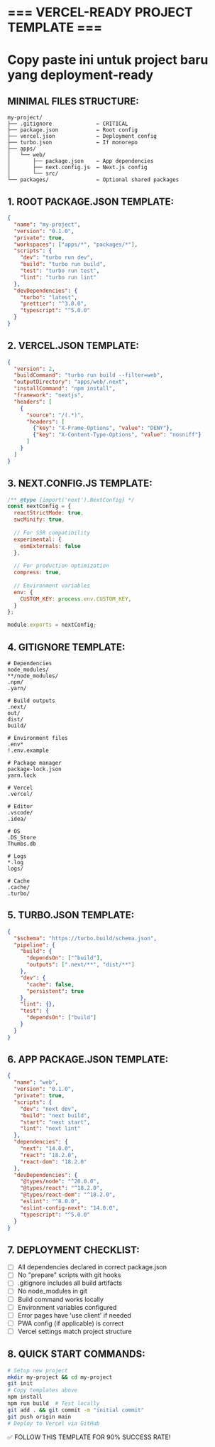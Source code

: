 # === VERCEL-READY PROJECT TEMPLATE ===
# Copy paste ini untuk project baru yang deployment-ready

## MINIMAL FILES STRUCTURE:
```
my-project/
├── .gitignore              ← CRITICAL
├── package.json            ← Root config
├── vercel.json             ← Deployment config  
├── turbo.json              ← If monorepo
├── apps/
│   └── web/
│       ├── package.json    ← App dependencies
│       ├── next.config.js  ← Next.js config
│       └── src/
└── packages/               ← Optional shared packages
```

## 1. ROOT PACKAGE.JSON TEMPLATE:
```json
{
  "name": "my-project",
  "version": "0.1.0",
  "private": true,
  "workspaces": ["apps/*", "packages/*"],
  "scripts": {
    "dev": "turbo run dev",
    "build": "turbo run build",
    "test": "turbo run test",
    "lint": "turbo run lint"
  },
  "devDependencies": {
    "turbo": "latest",
    "prettier": "^3.0.0",
    "typescript": "^5.0.0"
  }
}
```

## 2. VERCEL.JSON TEMPLATE:
```json
{
  "version": 2,
  "buildCommand": "turbo run build --filter=web",
  "outputDirectory": "apps/web/.next",
  "installCommand": "npm install",
  "framework": "nextjs",
  "headers": [
    {
      "source": "/(.*)",
      "headers": [
        {"key": "X-Frame-Options", "value": "DENY"},
        {"key": "X-Content-Type-Options", "value": "nosniff"}
      ]
    }
  ]
}
```

## 3. NEXT.CONFIG.JS TEMPLATE:
```javascript
/** @type {import('next').NextConfig} */
const nextConfig = {
  reactStrictMode: true,
  swcMinify: true,
  
  // For SSR compatibility
  experimental: {
    esmExternals: false
  },
  
  // For production optimization
  compress: true,
  
  // Environment variables
  env: {
    CUSTOM_KEY: process.env.CUSTOM_KEY,
  }
};

module.exports = nextConfig;
```

## 4. GITIGNORE TEMPLATE:
```gitignore
# Dependencies
node_modules/
**/node_modules/
.npm/
.yarn/

# Build outputs
.next/
out/
dist/
build/

# Environment files
.env*
!.env.example

# Package manager
package-lock.json
yarn.lock

# Vercel
.vercel/

# Editor
.vscode/
.idea/

# OS
.DS_Store
Thumbs.db

# Logs
*.log
logs/

# Cache
.cache/
.turbo/
```

## 5. TURBO.JSON TEMPLATE:
```json
{
  "$schema": "https://turbo.build/schema.json",
  "pipeline": {
    "build": {
      "dependsOn": ["^build"],
      "outputs": [".next/**", "dist/**"]
    },
    "dev": {
      "cache": false,
      "persistent": true
    },
    "lint": {},
    "test": {
      "dependsOn": ["build"]
    }
  }
}
```

## 6. APP PACKAGE.JSON TEMPLATE:
```json
{
  "name": "web",
  "version": "0.1.0",
  "private": true,
  "scripts": {
    "dev": "next dev",
    "build": "next build",
    "start": "next start",
    "lint": "next lint"
  },
  "dependencies": {
    "next": "14.0.0",
    "react": "18.2.0",
    "react-dom": "18.2.0"
  },
  "devDependencies": {
    "@types/node": "^20.0.0",
    "@types/react": "^18.2.0",
    "@types/react-dom": "^18.2.0",
    "eslint": "^8.0.0",
    "eslint-config-next": "14.0.0",
    "typescript": "^5.0.0"
  }
}
```

## 7. DEPLOYMENT CHECKLIST:
- [ ] All dependencies declared in correct package.json
- [ ] No "prepare" scripts with git hooks
- [ ] .gitignore includes all build artifacts
- [ ] No node_modules in git
- [ ] Build command works locally
- [ ] Environment variables configured
- [ ] Error pages have 'use client' if needed
- [ ] PWA config (if applicable) is correct
- [ ] Vercel settings match project structure

## 8. QUICK START COMMANDS:
```bash
# Setup new project
mkdir my-project && cd my-project
git init
# Copy templates above
npm install
npm run build  # Test locally
git add . && git commit -m "initial commit"
git push origin main
# Deploy to Vercel via GitHub
```

✅ FOLLOW THIS TEMPLATE FOR 90% SUCCESS RATE!
